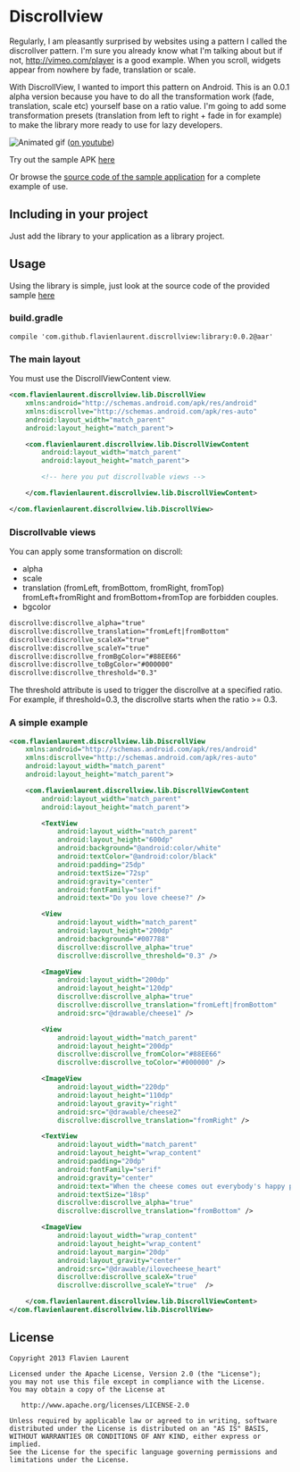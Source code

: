 Discrollview  
==================

Regularly, I am pleasantly surprised by websites using a pattern I called the discrollver pattern. I'm sure you already know what I'm talking about but if not, http://vimeo.com/player is a good example. When you scroll, widgets appear from nowhere by fade, translation or scale.

With DiscrollView, I wanted to import this pattern on Android. This is an 0.0.1 alpha version because you have to do all the transformation work (fade, translation, scale etc) yourself base on a ratio value. I'm going to add some transformation presets (translation from left to right + fade in for example) to make the library more ready to use for lazy developers.

![Animated gif][4] ([on youtube][1])

Try out the sample APK [here][2]

Or browse the [source code of the sample application][3] for a complete example of use.

Including in your project
-------------------------

Just add the library to your application as a library project.

Usage
---------

Using the library is simple, just look at the source code of the provided sample [here][3]

### build.gradle

```
compile 'com.github.flavienlaurent.discrollview:library:0.0.2@aar'
```

### The main layout

You must use the DiscrollViewContent view.

```xml
<com.flavienlaurent.discrollview.lib.DiscrollView
    xmlns:android="http://schemas.android.com/apk/res/android"
    xmlns:discrollve="http://schemas.android.com/apk/res-auto"
    android:layout_width="match_parent"
    android:layout_height="match_parent">

    <com.flavienlaurent.discrollview.lib.DiscrollViewContent
        android:layout_width="match_parent"
        android:layout_height="match_parent">

        <!-- here you put discrollvable views -->

    </com.flavienlaurent.discrollview.lib.DiscrollViewContent>

</com.flavienlaurent.discrollview.lib.DiscrollView>
```

### Discrollvable views

You can apply some transformation on discroll:

- alpha
- scale
- translation (fromLeft, fromBottom, fromRight, fromTop)
fromLeft+fromRight and fromBottom+fromTop are forbidden couples.
- bgcolor

```xml
discrollve:discrollve_alpha="true"
discrollve:discrollve_translation="fromLeft|fromBottom"
discrollve:discrollve_scaleX="true"
discrollve:discrollve_scaleY="true"
discrollve:discrollve_fromBgColor="#88EE66"
discrollve:discrollve_toBgColor="#000000"
discrollve:discrollve_threshold="0.3"
```

The threshold attribute is used to trigger the discrollve at a specified ratio. For example, if threshold=0.3, the discrollve starts when the ratio >= 0.3.

### A simple example

```xml
<com.flavienlaurent.discrollview.lib.DiscrollView
    xmlns:android="http://schemas.android.com/apk/res/android"
    xmlns:discrollve="http://schemas.android.com/apk/res-auto"
    android:layout_width="match_parent"
    android:layout_height="match_parent">

    <com.flavienlaurent.discrollview.lib.DiscrollViewContent
        android:layout_width="match_parent"
        android:layout_height="match_parent">

        <TextView
            android:layout_width="match_parent"
            android:layout_height="600dp"
            android:background="@android:color/white"
            android:textColor="@android:color/black"
            android:padding="25dp"
            android:textSize="72sp"
            android:gravity="center"
            android:fontFamily="serif"
            android:text="Do you love cheese?" />

        <View
            android:layout_width="match_parent"
            android:layout_height="200dp"
            android:background="#007788"
            discrollve:discrollve_alpha="true"
            discrollve:discrollve_threshold="0.3" />

        <ImageView
            android:layout_width="200dp"
            android:layout_height="120dp"
            discrollve:discrollve_alpha="true"
            discrollve:discrollve_translation="fromLeft|fromBottom"
            android:src="@drawable/cheese1" />

        <View
            android:layout_width="match_parent"
            android:layout_height="200dp"
            discrollve:discrollve_fromColor="#88EE66"
            discrollve:discrollve_toColor="#000000" />

        <ImageView
            android:layout_width="220dp"
            android:layout_height="110dp"
            android:layout_gravity="right"
            android:src="@drawable/cheese2"
            discrollve:discrollve_translation="fromRight" />

        <TextView
            android:layout_width="match_parent"
            android:layout_height="wrap_content"
            android:padding="20dp"
            android:fontFamily="serif"
            android:gravity="center"
            android:text="When the cheese comes out everybody's happy pecorino red leicester"
            android:textSize="18sp"
            discrollve:discrollve_alpha="true"
            discrollve:discrollve_translation="fromBottom" />

        <ImageView
            android:layout_width="wrap_content"
            android:layout_height="wrap_content"
            android:layout_margin="20dp"
            android:layout_gravity="center"
            android:src="@drawable/ilovecheese_heart"
            discrollve:discrollve_scaleX="true"
            discrollve:discrollve_scaleY="true"  />

    </com.flavienlaurent.discrollview.lib.DiscrollViewContent>
</com.flavienlaurent.discrollview.lib.DiscrollView>
```

License
-----------

    Copyright 2013 Flavien Laurent

    Licensed under the Apache License, Version 2.0 (the "License");
    you may not use this file except in compliance with the License.
    You may obtain a copy of the License at

       http://www.apache.org/licenses/LICENSE-2.0

    Unless required by applicable law or agreed to in writing, software
    distributed under the License is distributed on an "AS IS" BASIS,
    WITHOUT WARRANTIES OR CONDITIONS OF ANY KIND, either express or implied.
    See the License for the specific language governing permissions and
    limitations under the License.

 [1]: http://youtu.be/FGYaweSP3sA
 [2]: https://github.com/flavienlaurent/discrollview/raw/master/sample.apk
 [3]: https://github.com/flavienlaurent/discrollview/tree/master/sample
 [4]: https://raw2.github.com/flavienlaurent/discrollview/master/discrollview.gif

